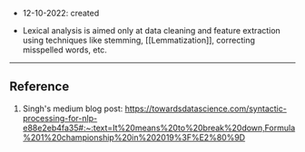 - 12-10-2022: created

- Lexical analysis is aimed only at data cleaning and feature extraction using techniques like stemming, [[Lemmatization]], correcting misspelled words, etc.

---
## Reference
1. Singh's medium blog post: https://towardsdatascience.com/syntactic-processing-for-nlp-e88e2eb4fa35#:~:text=It%20means%20to%20break%20down,Formula%201%20championship%20in%202019%3F%E2%80%9D

